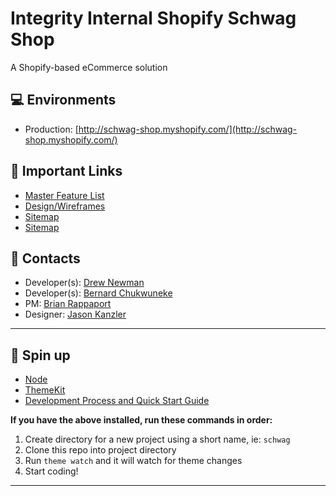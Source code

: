 # Integrity Internal Shopify Schwag Shop
A Shopify-based eCommerce solution

## :computer: Environments
- Production: [http://schwag-shop.myshopify.com/](http://schwag-shop.myshopify.com/)


## :link: Important Links
- [Master Feature List](https://docs.google.com/spreadsheets/d/1GatBkikuXrhTHyVNo0IZ902Zy9ZnIUqJ5BGagJklICA/edit#gid=0)
- [Design/Wireframes](https://www.figma.com/proto/2A9Z3gRSRXE4HVIvLTVfbr/jiffysteamer.com?node-id=30%3A94&viewport=890%2C274%2C0.25&scaling=min-zoom)
- [Sitemap](https://app.flowmapp.com/share/de9f7a5bc4f95f1fccfeca0b920847c9/sitemap/)
- [Sitemap](https://docs.google.com/spreadsheets/d/1VEWnS7yJvs0s9ouCTBvWzLU8GA_QU5m5rfW-m9nJrqY/edit#gid=0)


## :briefcase: Contacts
- Developer(s): [Drew Newman](mailto:drew.newman@integritystl.com)
- Developer(s): [Bernard Chukwuneke](mailto:bernard.chukwuneke@integritystl.com)
- PM: [Brian Rappaport](mailto:brian@integritystl.com)
- Designer: [Jason Kanzler](mailto:jason.kanzler@integritystl.com)

---

## :wrench: Spin up

* [Node](https://nodejs.org/)
* [ThemeKit](https://www.shopify.com/partners/blog/95401862-3-simple-steps-for-setting-up-a-local-shopify-theme-development-environment)
* [Development Process and Quick Start Guide](https://docs.google.com/document/d/1ZKqoDEm1bPg-bH-eXxjMQcgwkdkOeO5HUyygxznfY9w/edit?usp=sharing)

**If you have the above installed, run these commands in order:**

1. Create directory for a new project using a short name, ie: `schwag`
1. Clone this repo into project directory
1. Run `theme watch` and it will watch for theme changes
1. Start coding!

---
